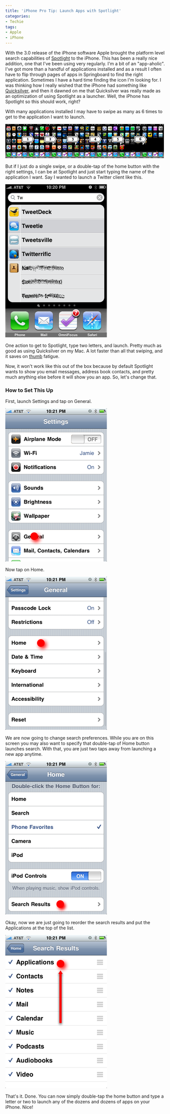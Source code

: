 ```yaml
---
title: 'iPhone Pro Tip: Launch Apps with Spotlight'
categories:
- Techie
tags:
- Apple
- iPhone
---
```


With the 3.0 release of the iPhone software Apple brought the platform level search capabilities of [Spotlight](http://en.wikipedia.org/wiki/Spotlight_(software)) to the iPhone. This has been a really nice addition, one that I've been using very regularly.
I'm a bit of an "app-aholic". I've got more than a handful of applications installed and as a result I often have to flip through pages of apps in Springboard to find the right application. Sometimes I have a hard time finding the icon I'm looking for. I was thinking how I really wished that the iPhone had something like [Quicksilver](http://en.wikipedia.org/wiki/Quicksilver_(software)), and then it dawned on me that Quicksilver was really made as an optimization of using Spotlight as a launcher. Well, the iPhone has Spotlight so this should work, right?

With many applications installed I may have to swipe as many as 6 times to get to the application I want to launch.

[![iphone-all-apps-small-with-numbers.png](/assets/posts/2009/iphone-all-apps-small-with-numbers.png)](/assets/posts/2009/iphone-all-apps.png)

But if I just do a single swipe, or a double-tap of the home button with the right settings, I can be at Spotlight and just start typing the name of the application I want. Say I wanted to launch a Twitter client like this.

![iPhone-Search-with-Apps-First.PNG](/assets/posts/2009/iPhone-Search-with-Apps-First1.png)

One action to get to Spotlight, type two letters, and launch. Pretty much as good as using Quicksilver on my Mac. A lot faster than all that swiping, and it saves on [thumb](http://en.wikipedia.org/wiki/Thumb) fatigue.

Now, it won't work like this out of the box because by default Spotlight wants to show you email messages, address book contacts, and pretty much anything else before it will show you an app. So, let's change that.

<!-- more -->

### How to Set This Up

First, launch Settings and tap on General.

![settings-1.png](/assets/posts/2009/settings-1.png)

Now tap on Home.

![settings-2.png](/assets/posts/2009/settings-2.png)

We are now going to change search preferences. While you are on this screen you may also want to specify that double-tap of Home button launches search. With that, you are just two taps away from launching a new app anytime.

![settings-3.png](/assets/posts/2009/settings-3.png)

Okay, now we are just going to reorder the search results and put the Applications at the top of the list.

![settings-4.png](/assets/posts/2009/settings-4.png)

That's it. Done. You can now simply double-tap the home button and type a letter or two to launch any of the dozens and dozens of apps on your iPhone. Nice!
